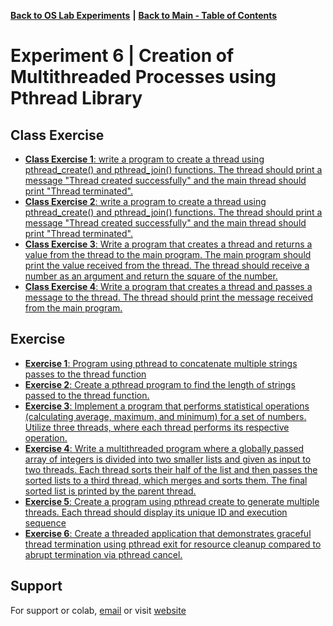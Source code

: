 [**Back to OS Lab Experiments**](https://github.com/xanderbilla/LPU-Academics/tree/main/blob/CSE325/CSE325.md) **|** [**Back to Main - Table of Contents**](https://github.com/xanderbilla/LPU-Academics/blob/main/README.md)

# Experiment 6 |  Creation of Multithreaded Processes using Pthread Library

## Class Exercise

- [**Class Exercise 1**: write a program to create a thread using pthread_create() and pthread_join() functions. The thread should print a message "Thread created successfully" and the main thread should print "Thread terminated".](https://github.com/xanderbilla/LPU-Academics/blob/main/CSE%20325%20-%20OS%20LAB/Experiment%206/Class_Practice%2001%20-%20libCallThread.c)
- [**Class Exercise 2**: write a program to create a thread using pthread_create() and pthread_join() functions. The thread should print a message "Thread created successfully" and the main thread should print "Thread terminated".](https://github.com/xanderbilla/LPU-Academics/blob/main/CSE%20325%20-%20OS%20LAB/Experiment%206/Class_Practice%2002%20-%20libCallThreadCreate_join.c)
- [**Class Exercise 3**: Write a program that creates a thread and returns a value from the thread to the main program. The main program should print the value received from the thread. The thread should receive a number as an argument and return the square of the number.](https://github.com/xanderbilla/LPU-Academics/blob/main/CSE%20325%20-%20OS%20LAB/Experiment%206/Class_Practice%2003%20-%20libCallThreadReturnValue.c)
- [**Class Exercise 4**: Write a program that creates a thread and passes a message to the thread. The thread should print the message received from the main program.](https://github.com/xanderbilla/LPU-Academics/blob/main/CSE%20325%20-%20OS%20LAB/Experiment%206/Class_Practice%2004%20-%20libCallThreadMessage.c)

## Exercise

- [**Exercise 1**: Program using pthread to concatenate multiple strings passes to the thread function](https://github.com/xanderbilla/LPU-Academics/blob/main/CSE%20325%20-%20OS%20LAB/Experiment%206/Practice_01.c)
- [**Exercise 2**: Create a pthread program to find the length of strings passed to the thread function.](https://github.com/xanderbilla/LPU-Academics/blob/main/CSE%20325%20-%20OS%20LAB/Experiment%206/Practice_02.c)
- [**Exercise 3**: Implement a program that performs statistical operations (calculating average, maximum, and minimum) for a set of numbers. Utilize three threads, where each thread performs its respective operation.](https://github.com/xanderbilla/LPU-Academics/blob/main/CSE%20325%20-%20OS%20LAB/Experiment%206/Practice_03.c)
- [**Exercise 4**: Write a multithreaded program where a globally passed array of integers is divided into two smaller lists and given as input to two threads. Each thread sorts their half of the list and then passes the sorted lists to a third thread, which merges and sorts them. The final sorted list is printed by the parent thread.](https://github.com/xanderbilla/LPU-Academics/blob/main/CSE%20325%20-%20OS%20LAB/Experiment%206/Practice_04.c)
- [**Exercise 5**:  Create a program using pthread create to generate multiple threads. Each thread should display its unique ID and execution sequence](https://github.com/xanderbilla/LPU-Academics/blob/main/CSE%20325%20-%20OS%20LAB/Experiment%206/Practice_05.c)
- [**Exercise 6**: Create a threaded application that demonstrates graceful thread termination using pthread exit for resource cleanup compared to abrupt termination via pthread cancel.](https://github.com/xanderbilla/LPU-Academics/blob/main/CSE%20325%20-%20OS%20LAB/Experiment%206/Practice_06.c)

## Support

For support or colab, [email](mailto:dev.xanderbilla@gmail.com) or visit [website](https://xanderbilla.com)
